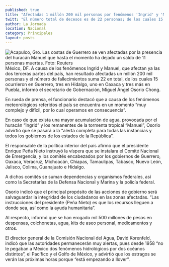 ```yaml
---
published: true
title: "Afectadas 1 millón 200 mil personas por fenómenos 'Ingrid' y 'Manuel': Osorio Chong"
twitt: "El número total de decesos es de 22 personas; de los cuales 15 ocurrieron en Guerrero, tres en Hidalgo, uno en Oaxaca y tres más en Puebla, informó el secretario de Gobernación"
author: La Jornada
location: Nacional
category: Principales
layout: posts
---
```


![Acapulco, Gro. Las costas de Guerrero se ven afectadas por la presencia del huracán Manuel que hasta el momento ha dejado un saldo de 11 personas muertas. Foto: Reuters](http://i.imgur.com/UV8yXTxm.jpg)México, DF. A causa de los fenómenos Ingrid y Manuel, que afectan ya las dos terceras partes del país, han resultado afectadas un millón 200 mil personas y el número de fallecimientos suma 22 en total, de los cuales 15 ocurrieron en Guerrero, tres en Hidalgo, uno en Oaxaca y tres más en Puebla, informó el secretario de Gobernación, Miguel Ángel Osorio Chong.

En rueda de prensa, el funcionario destacó que a causa de los fenómenos meteorológicos referidos el país se encuentra en un momento “muy complejo y difícil, por lo cual operamos en consecuencia”.

En caso de que exista una mayor acumulación de agua, provocada por el huracán “Ingrid” y los remanentes de la tormenta tropical “Manuel”, Osorio advirtió que se pasará a la “alerta completa para todas las instancias y todos los gobiernos de los estados de la República”.

El responsable de la política interior del país afirmó que el presidente Enrique Peña Nieto instruyó la víspera que se instalara el Comité Nacional de Emergencia, y los comités encabezados por los gobiernos de Guerrero, Oaxaca, Veracruz, Michoacán, Chiapas, Tamaulipas, Tabasco, Nuevo León, Jalisco, Colima, Guanajuato e Hidalgo.

A dichos comités se suman dependencias y organismos federales, así como la Secretarías de la Defensa Nacional y Marina y la policía federal.

Osorio indicó que el principal propósito de las acciones de gobierno será salvaguardar la integridad de los ciudadanos en las zonas afectadas. “Las instrucciones del presidente (Peña Nieto) es que los recursos lleguen a donde sea, así como la ayuda humanitaria”.

Al respecto, informó que se han erogado mil 500 millones de pesos en despensas, colchonetas, agua, kits de aseo personal, medicamentos y otros.

El director general de la Comisión Nacional del Agua, David Korenfeld, indicó que las autoridades permanecerán muy alertas, pues desde 1958 “no le pegaban a México dos fenómenos hidrológicos por dos océanos distintos”, el Pacífico y el Golfo de México, y advirtió que los estragos se verán las próximas horas porque “está empezando a llover”.
